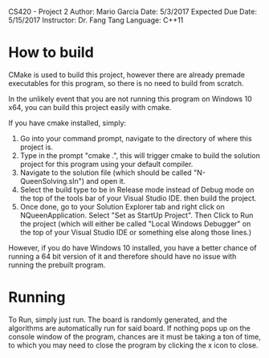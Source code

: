 CS420 - Project 2
Author: Mario Garcia
Date: 5/3/2017
Expected Due Date: 5/15/2017
Instructor: Dr. Fang Tang
Language: C++11



# How to build
CMake is used to build this project, however there are already premade executables for this
program, so there is no need to build from scratch.

In the unlikely event that you are not running this program on Windows 10 x64, you can build 
this project easily with cmake. 

If you have cmake installed, simply:
  1. Go into your command prompt, navigate to the directory of
      where this project is.
  2. Type in the prompt "cmake .", this will trigger cmake to build the 
      solution project for this program using your default compiler. 
  3. Navigate to the solution file (which should be called "N-QueenSolving.sln") 
      and open it.
  4. Select the build type to be in Release mode instead of Debug mode on the top of the 
      tools bar of your Visual Studio IDE. then build the project.
  5. Once done, go to your Solution Explorer tab and right click on NQueenApplication.
      Select "Set as StartUp Project". Then Click to Run the project (which will either be 
      called "Local Windows Debugger" on the top of your Visual Studio IDE or something else 
      along those lines.)

However, if you do have Windows 10 installed, you have a better chance of running a 64 bit version of it
and therefore should have no issue with running the prebuilt program. 

# Running

To Run, simply just run. The board is randomly generated, and the algorithms are automatically run for said board.
If nothing pops up on the console window of the program, chances are it must be taking a ton of time, to which you
may need to close the program by clicking the x icon to close.
